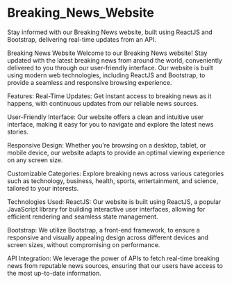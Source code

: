 # Breaking_News_Website
Stay informed with our Breaking News website, built using ReactJS and Bootstrap, delivering real-time updates from an API.

Breaking News Website
Welcome to our Breaking News website! Stay updated with the latest breaking news from around the world, conveniently delivered to you through our user-friendly interface. Our website is built using modern web technologies, including ReactJS and Bootstrap, to provide a seamless and responsive browsing experience.

Features:
Real-Time Updates: Get instant access to breaking news as it happens, with continuous updates from our reliable news sources.

User-Friendly Interface: Our website offers a clean and intuitive user interface, making it easy for you to navigate and explore the latest news stories.

Responsive Design: Whether you're browsing on a desktop, tablet, or mobile device, our website adapts to provide an optimal viewing experience on any screen size.

Customizable Categories: Explore breaking news across various categories such as technology, business, health, sports, entertainment, and science, tailored to your interests.

Technologies Used:
ReactJS: Our website is built using ReactJS, a popular JavaScript library for building interactive user interfaces, allowing for efficient rendering and seamless state management.

Bootstrap: We utilize Bootstrap, a front-end framework, to ensure a responsive and visually appealing design across different devices and screen sizes, without compromising on performance.

API Integration: We leverage the power of APIs to fetch real-time breaking news from reputable news sources, ensuring that our users have access to the most up-to-date information.
